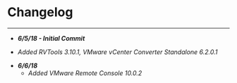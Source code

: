 # Changelog

----------

* ***6/5/18 - Initial Commit***
 - *Added RVTools 3.10.1, VMware vCenter Converter Standalone 6.2.0.1*
* ***6/6/18***
  - *Added VMware Remote Console 10.0.2*
